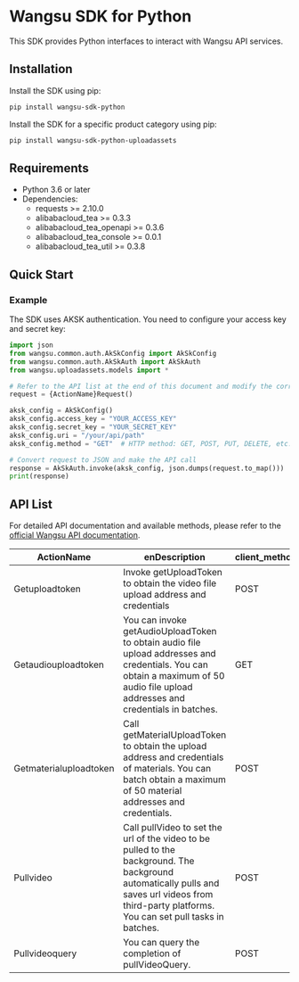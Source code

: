 # Wangsu SDK for Python

This SDK provides Python interfaces to interact with Wangsu API services.

## Installation

Install the SDK using pip:

```bash
pip install wangsu-sdk-python
```

Install the SDK for a specific product category using pip:

```bash
pip install wangsu-sdk-python-uploadassets
```


## Requirements

- Python 3.6 or later
- Dependencies:
  - requests >= 2.10.0
  - alibabacloud_tea >= 0.3.3
  - alibabacloud_tea_openapi >= 0.3.6
  - alibabacloud_tea_console >= 0.0.1
  - alibabacloud_tea_util >= 0.3.8

## Quick Start

### Example

The SDK uses AKSK authentication. You need to configure your access key and secret key:

```python
import json
from wangsu.common.auth.AkSkConfig import AkSkConfig
from wangsu.common.auth.AkSkAuth import AkSkAuth
from wangsu.uploadassets.models import *

# Refer to the API list at the end of this document and modify the corresponding {ActionName}, Method, Uri
request = {ActionName}Request()

aksk_config = AkSkConfig()
aksk_config.access_key = "YOUR_ACCESS_KEY"
aksk_config.secret_key = "YOUR_SECRET_KEY"
aksk_config.uri = "/your/api/path"
aksk_config.method = "GET"  # HTTP method: GET, POST, PUT, DELETE, etc.

# Convert request to JSON and make the API call
response = AkSkAuth.invoke(aksk_config, json.dumps(request.to_map()))
print(response)

```



## API List
For detailed API documentation and available methods, please refer to the [official Wangsu API documentation](https://www.wangsu.com/document/api-doc/Overview?productType=all).

| ActionName | enDescription | client_methods | uri |
| --- | --- | --- | --- |
| Getuploadtoken | Invoke getUploadToken to obtain the video file upload address and credentials | POST | /vod/videoManage/getUploadToken |
| Getaudiouploadtoken | You can invoke getAudioUploadToken to obtain audio file upload addresses and credentials. You can obtain a maximum of 50 audio file upload addresses and credentials in batches. | GET | /vod/audioManage/getAudioUploadToken |
| Getmaterialuploadtoken | Call getMaterialUploadToken to obtain the upload address and credentials of materials. You can batch obtain a maximum of 50 material addresses and credentials. | POST | /vod/material/getMaterialUploadToken |
| Pullvideo | Call pullVideo to set the url of the video to be pulled to the background. The background automatically pulls and saves url videos from third-party platforms. You can set pull tasks in batches. | POST | /vod/videoManage/pullVideo |
| Pullvideoquery | You can query the completion of pullVideoQuery. | POST | /vod/videoManage/pullVideoQuery |